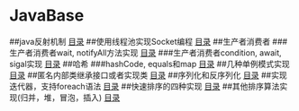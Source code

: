 # JavaBase
##java反射机制
[目录](https://github.com/tanghaodong25/java-/tree/master/src/haodong/net/cn/reflection)
##使用线程池实现Socket编程
[目录](https://github.com/tanghaodong25/java-/tree/master/src/haodong/net/cn/socket)
##生产者消费者
###生产者消费者wait, notifyAll方法实现
[目录](https://github.com/tanghaodong25/java-/tree/master/src/haodong/net/cn/producer_comsumer/easy)
###生产者消费者condition, await, sigal实现
[目录](https://github.com/tanghaodong25/java-/tree/master/src/haodong/net/cn/producer_comsumer/condition)
##哈希
###hashCode, equals和map
[目录](https://github.com/tanghaodong25/java-/tree/master/src/haodong/net/cn/object_hash)
##几种单例模式实现
[目录](https://github.com/tanghaodong25/java-/tree/master/src/haodong/net/cn/singleton)
##匿名内部类继承接口或者实现类
[目录](https://github.com/tanghaodong25/java-/tree/master/src/haodong/net/cn/anonymous)
##序列化和反序列化
[目录](https://github.com/tanghaodong25/java-/tree/master/src/haodong/net/cn/serializable)
##实现迭代器，支持foreach语法
[目录](https://github.com/tanghaodong25/java-/tree/master/src/haodong/net/cn/iterable)
##快速排序的四种实现
[目录](https://github.com/tanghaodong25/java-/tree/master/src/haodong/net/cn/quicksort)
##其他排序算法实现(归并，堆，冒泡，插入)
[目录](https://github.com/tanghaodong25/java-/tree/master/src/haodong/net/cn/otherSort)
